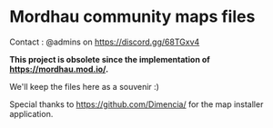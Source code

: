 
Mordhau community maps files
=======
Contact : @admins on https://discord.gg/68TGxv4

**This project is obsolete since the implementation of https://mordhau.mod.io/.** 

We'll keep the files here as a souvenir :)

Special thanks to https://github.com/Dimencia/ for the map installer application.
